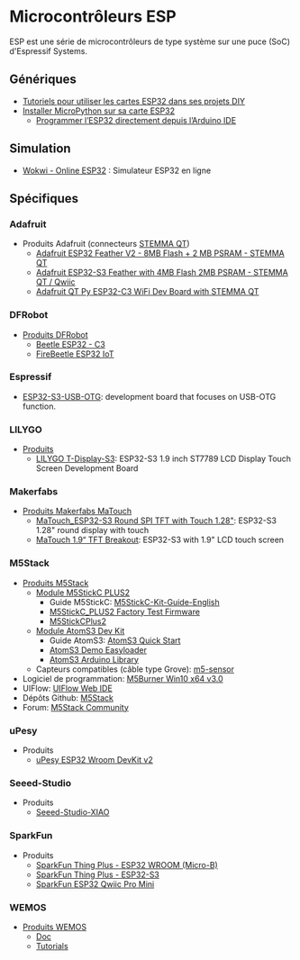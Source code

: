 # Microcontrôleurs ESP

ESP est une série de microcontrôleurs de type système sur une puce (SoC) d'Espressif Systems.

## Génériques
 * [Tutoriels pour utiliser les cartes ESP32 dans ses projets DIY](https://www.upesy.fr/blogs/tutorials/esp32-tutorials-for-arduino-code-and-micropython)
 * [Installer MicroPython sur sa carte ESP32](https://www.upesy.fr/blogs/tutorials/install-micropython-on-esp32-quickly-with-thonny-ide)
   * [Programmer l’ESP32 directement depuis l’Arduino IDE](https://www.upesy.fr/blogs/tutorials/install-esp32-on-arduino-ide-complete-guide)

## Simulation

 * [Wokwi - Online ESP32](https://wokwi.com/esp32) : Simulateur ESP32 en ligne

## Spécifiques

### Adafruit

 * Produits Adafruit (connecteurs [STEMMA QT](https://learn.adafruit.com/introducing-adafruit-stemma-qt/what-is-stemma-qt))
   * [Adafruit ESP32 Feather V2 - 8MB Flash + 2 MB PSRAM - STEMMA QT](https://www.adafruit.com/product/5400)
   * [Adafruit ESP32-S3 Feather with 4MB Flash 2MB PSRAM - STEMMA QT / Qwiic](https://www.adafruit.com/product/5477)
   * [Adafruit QT Py ESP32-C3 WiFi Dev Board with STEMMA QT](https://www.adafruit.com/product/5405)
  
### DFRobot

 * [Produits DFRobot](https://www.dfrobot.com/category-271.html)
   * [Beetle ESP32 - C3](https://www.dfrobot.com/product-2566.html)
   * [FireBeetle ESP32 IoT](https://www.dfrobot.com/product-1590.html)

### Espressif

 * [ESP32-S3-USB-OTG](https://docs.espressif.com/projects/espressif-esp-dev-kits/en/latest/esp32s3/esp32-s3-usb-otg/user_guide.html): development board that focuses on USB-OTG function.

### LILYGO

 * [Produits](https://www.lilygo.cc/collections/all)
   * [LILYGO T-Display-S3](https://www.lilygo.cc/products/t-display-s3): ESP32-S3 1.9 inch ST7789 LCD Display Touch Screen Development Board

### Makerfabs

* [Produits Makerfabs MaTouch](https://www.makerfabs.com/open-hardware/maboards/matouch.html)
  * [MaTouch_ESP32-S3 Round SPI TFT with Touch 1.28"](https://www.makerfabs.com/esp32-s3-round-spi-tft-with-touch-1-28-inch.html): ESP32-S3 1.28" round display with touch
  * [MaTouch 1.9“ TFT Breakout](https://www.makerfabs.com/matouch-1-9-inch-tft-breakout.html): ESP32-S3 with 1.9" LCD touch screen

### M5Stack

 * [Produits M5Stack](https://shop.m5stack.com/)
   * [Module M5StickC PLUS2](https://docs.m5stack.com/en/core/M5StickC%20PLUS2)
     * Guide M5StickC: [M5StickC-Kit-Guide-English](https://m5stack.oss-cn-shenzhen.aliyuncs.com/resource/docs/UIFlow-StickC-Book-English.pdf)
     * [M5StickC_PLUS2 Factory Test Firmware](https://m5stack.oss-cn-shenzhen.aliyuncs.com/resource/docs/products/core/M5StickC%20PLUS2/PLUS2%20Factory%20Firmware.exe)
     * [M5StickCPlus2](https://github.com/m5stack/M5StickCPlus2)
   * [Module AtomS3 Dev Kit](https://docs.m5stack.com/en/core/AtomS3)
     * Guide AtomS3: [AtomS3 Quick Start](https://m5stack.oss-cn-shenzhen.aliyuncs.com/resource/docs/products/core/AtomS3/atoms3reduced%20(1).pdf)
     * [AtomS3 Demo Easyloader](https://m5stack.oss-cn-shenzhen.aliyuncs.com/EasyLoader/ATOM/ATOMS3%20DEMO.exe)
     * [AtomS3 Arduino Library](https://github.com/m5stack/M5AtomS3)
   * Capteurs compatibles (câble type Grove): [m5-sensor](https://shop.m5stack.com/collections/m5-sensor)
 * Logiciel de programmation: [M5Burner Win10 x64 v3.0](https://m5burner.m5stack.com/app/M5Burner-v3-beta-win-x64.zip)
 * UIFlow: [UIFlow Web IDE](https://flow.m5stack.com)
 * Dépôts Github: [M5Stack](https://github.com/m5stack)
 * Forum: [M5Stack Community](https://community.m5stack.com)

### uPesy

 * Produits
   * [uPesy ESP32 Wroom DevKit v2](https://www.upesy.fr/products/upesy-esp32-wroom-devkit-board)

### Seeed-Studio

 * Produits
   * [Seeed-Studio-XIAO](https://www.seeedstudio.com/XIAO-c-1964.html)

### SparkFun

* Produits
    * [SparkFun Thing Plus - ESP32 WROOM (Micro-B)](https://www.sparkfun.com/products/15663)
    * [SparkFun Thing Plus - ESP32-S3](https://www.sparkfun.com/products/24408)
    * [SparkFun ESP32 Qwiic Pro Mini](https://www.sparkfun.com/products/23386)
 
### WEMOS
  * [Produits WEMOS](https://lolin.aliexpress.com/store/1100907255)
    * [Doc](https://www.wemos.cc/en/latest/index.html)
    * [Tutorials](https://www.wemos.cc/en/latest/tutorials/index.html)
     

